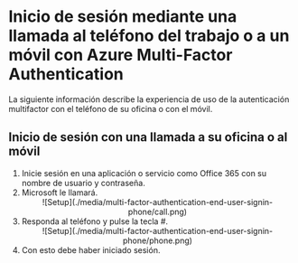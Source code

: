 
<properties 
	pageTitle="Inicio de sesión mediante una llamada al teléfono del trabajo o a un móvil con Azure Multi-Factor Authentication" 
	description="Esta página describe cómo los usuarios pueden iniciar sesión mediante sus teléfonos móviles." 
	services="multi-factor-authentication" 
	documentationCenter="" 
	authors="billmath" 
	manager="stevenpo" 
	editor="curtland"/>

<tags 
	ms.service="multi-factor-authentication" 
	ms.workload="identity" 
	ms.tgt_pltfrm="na" 
	ms.devlang="na" 
	ms.topic="article" 
	ms.date="02/16/2016" 
	ms.author="billmath"/>

# Inicio de sesión mediante una llamada al teléfono del trabajo o a un móvil con Azure Multi-Factor Authentication

La siguiente información describe la experiencia de uso de la autenticación multifactor con el teléfono de su oficina o con el móvil.

## Inicio de sesión con una llamada a su oficina o al móvil

<ol>

<li>Inicie sesión en una aplicación o servicio como Office 365 con su nombre de usuario y contraseña.</li>
<li>Microsoft le llamará.</li>


<center>![Setup](./media/multi-factor-authentication-end-user-signin-phone/call.png)</center>

<li>Responda al teléfono y pulse la tecla #.</li>

<center>![Setup](./media/multi-factor-authentication-end-user-signin-phone/phone.png)</center>


<li>Con esto debe haber iniciado sesión.</li>

<!---HONumber=AcomDC_0218_2016-->